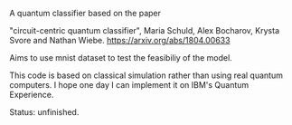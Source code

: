 A quantum classifier based on the paper 

"circuit-centric quantum classifier", Maria Schuld, Alex Bocharov, Krysta Svore and Nathan Wiebe. https://arxiv.org/abs/1804.00633

Aims to use mnist dataset to test the feasibiliy of the model.

This code is based on classical simulation rather than using real quantum computers. I hope one day I can implement it on IBM's Quantum Experience.

Status: unfinished.
